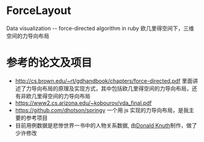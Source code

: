 # ForceLayout
Data visualization -- force-directed algorithm in ruby
欧几里得空间下，三维空间的力导向布局

# 参考的论文及项目
- http://cs.brown.edu/~rt/gdhandbook/chapters/force-directed.pdf
里面讲述了力导向布局的原理及实现方式，其中包括欧几里得空间的力导向布局，还有非欧几里得空间的力导向布局
- https://www2.cs.arizona.edu/~kobourov/vda_final.pdf
- https://github.com/dhotson/springy 
一个用 js 实现的力导向布局，是我主要的参考项目
- 目前用例数据是悲惨世界一书中的人物关系数据, 由[Donald Knuth](https://www-cs-faculty.stanford.edu/~knuth/sgb.html)制作，做了少许修改
